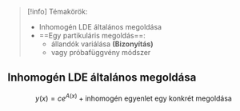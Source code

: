 > [!info] Témakörök:
> - Inhomogén LDE általános megoldása
> - ==Egy partikuláris megoldás==:
> 	- állandók variálása **(Bizonyítás)**
> 	- vagy próbafüggvény módszer

## Inhomogén LDE általános megoldása
$$y(x)=ce^{A(x)}+\text{inhomogén egyenlet egy konkrét megoldása}$$